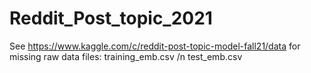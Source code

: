 # Reddit_Post_topic_2021

See https://www.kaggle.com/c/reddit-post-topic-model-fall21/data for missing raw data files: training_emb.csv /n
                                                                                             test_emb.csv 
                                                                                             
